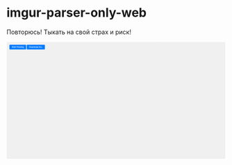 # imgur-parser-only-web

Повторюсь! Тыкать на свой страх и риск!

![Image alt](https://github.com/DarkPyDoor/imgur-parser-only-web/blob/main/img%20(1).png)
